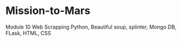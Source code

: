 # Mission-to-Mars
Module 10 Web Scrapping Python, Beautiful soup, splinter, Mongo DB, FLask, HTML, CSS
